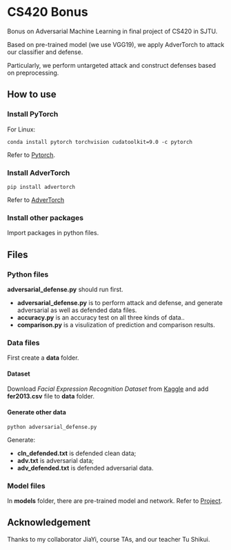 # CS420 Bonus
Bonus on Adversarial Machine Learning in final project of CS420 in SJTU.

Based on pre-trained model (we use VGG19), we apply AdverTorch to attack our classifier and defense.

Particularly, we perform untargeted attack and construct defenses based on preprocessing.

## How to use
### Install PyTorch
For Linux:
```
conda install pytorch torchvision cudatoolkit=9.0 -c pytorch
```
Refer to [Pytorch](https://pytorch.org/).

### Install AdverTorch
```
pip install advertorch
```
Refer to [AdverTorch](https://github.com/BorealisAI/advertorch.git)

### Install other packages
Import packages in python files.

## Files
### Python files
**adversarial_defense.py** should run first.
* **adversarial_defense.py** is to perform attack and defense, and generate adversarial as well as defended data files.
* **accuracy.py** is an accuracy test on all three kinds of data..
* **comparison.py** is a visulization of prediction and comparison results.

### Data files
First create a **data** folder.

#### Dataset
Download *Facial Expression Recognition Dataset* from [Kaggle](https://www.kaggle.com/c/challenges-in-representation-learning-facial-expression-recognition-challenge) and add **fer2013.csv** file to **data** folder.

#### Generate other data
```
python adversarial_defense.py
```
Generate:
* **cln_defended.txt** is defended clean data;
* **adv.txt** is adversarial data;
* **adv_defended.txt** is defended adversarial data.

### Model files
In **models** folder, there are pre-trained model and network. Refer to [Project](https://github.com/WuJie1010/Facial-Expression-Recognition.Pytorch).

## Acknowledgement
Thanks to my collaborator JiaYi, course TAs, and our teacher Tu Shikui.
